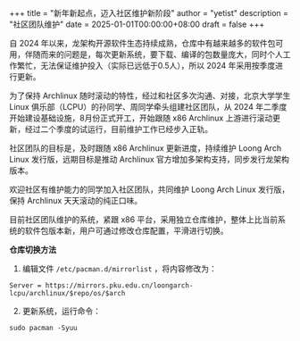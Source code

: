 +++
title = "新年新起点，迈入社区维护新阶段"
author = "yetist"
description = "社区团队维护"
date = 2025-01-01T00:00:00+08:00
draft = false
+++

自 2024 年以来，龙架构开源软件生态持续成熟，仓库中有越来越多的软件包可用，伴随而来的问题是，每次更新系统，要下载、编译的包数量庞大，同时个人工作繁忙，无法保证维护投入（实际已远低于0.5人），所以 2024 年采用按季度进行更新。

为了保持 Archlinux 随时滚动的特性，经过和社区多次沟通、对接，北京大学学生 Linux 俱乐部（LCPU）的孙同学、周同学牵头组建社区团队，从 2024 年二季度开始建设基础设施，8月份正式开工，开始跟随 x86 Archlinux 上游进行滚动更新，经过二个季度的试运行，目前维护工作已经步入正轨。

社区团队的目标是，及时跟随 x86 Archlinux 更新进度，持续维护 Loong Arch Linux 发行版，远期目标是推动 Archlinux 官方增加多架构支持，同步发行龙架构版本。

欢迎社区有维护能力的同学加入社区团队，共同维护 Loong Arch Linux 发行版，保持 Archlinux 天天滚动的纯正口味。

目前社区团队维护的系统，紧跟 x86 平台，采用独立仓库维护，整体上比当前系统的软件包版本新，用户可通过修改仓库配置，平滑进行切换。

**仓库切换方法**

1. 编辑文件 `/etc/pacman.d/mirrorlist` ，将内容修改为：
```
Server = https://mirrors.pku.edu.cn/loongarch-lcpu/archlinux/$repo/os/$arch
```

2. 更新系统，运行命令：

```
sudo pacman -Syuu
```
